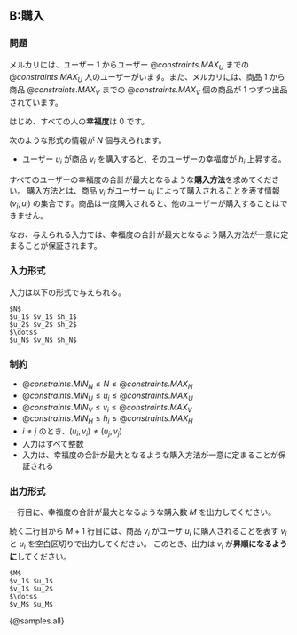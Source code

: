 ## B:購入

### 問題
メルカリには、ユーザー $1$ からユーザー ${@constraints.MAX_U}$ までの ${@constraints.MAX_U}$ 人のユーザーがいます。また、メルカリには、商品 $1$ から商品 ${@constraints.MAX_V}$ までの ${@constraints.MAX_V}$ 個の商品が 1 つずつ出品されています。

はじめ、すべての人の**幸福度**は $0$ です。

次のような形式の情報が $N$ 個与えられます。

- ユーザー $u_i$ が商品 $v_i$ を購入すると、そのユーザーの幸福度が $h_i$ 上昇する。

すべてのユーザーの幸福度の合計が最大となるような**購入方法**を求めてください。
購入方法とは、商品 $v_i$ がユーザー $u_i$ によって購入されることを表す情報 $(v_i, u_i)$ の集合です。商品は一度購入されると、他のユーザーが購入することはできません。

なお、与えられる入力では、幸福度の合計が最大となるよう購入方法が一意に定まることが保証されます。

### 入力形式
入力は以下の形式で与えられる。

```
$N$
$u_1$ $v_1$ $h_1$
$u_2$ $v_2$ $h_2$
$\dots$
$u_N$ $v_N$ $h_N$
```

### 制約

- ${@constraints.MIN_N} \leq N \leq {@constraints.MAX_N}$
- ${@constraints.MIN_U} \leq u_i \leq {@constraints.MAX_U}$
- ${@constraints.MIN_V} \leq v_i \leq {@constraints.MAX_V}$
- ${@constraints.MIN_H} \leq h_i \leq {@constraints.MAX_H}$
- $i \neq j$ のとき、$(u_i, v_i) \neq (u_j, v_j)$
- 入力はすべて整数
- 入力は、幸福度の合計が最大となるような購入方法が一意に定まることが保証される


### 出力形式
一行目に、幸福度の合計が最大となるような購入数 $M$ を出力してください。

続く二行目から $M+1$ 行目には、商品 $v_i$ がユーザ $u_i$ に購入されることを表す $v_i$ と $u_i$ を空白区切りで出力してください。
このとき、出力は $v_i$ が**昇順になるように**してください。
```
$M$
$v_1$ $u_1$
$v_1$ $u_2$
$\dots$
$v_M$ $u_M$
```

{@samples.all}

